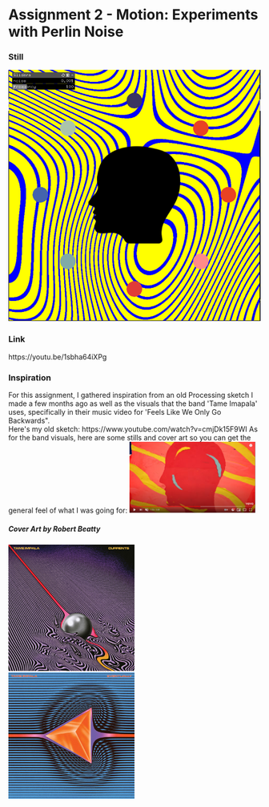 <h1>Assignment 2 - Motion: Experiments with Perlin Noise</h1>
<h3>Still</h3>
<img src = bin/data/Still.png>
<h3>Link</h3>
https://youtu.be/1sbha64iXPg

<h3>Inspiration</h3>
For this assignment, I gathered inspiration from an old Processing sketch I made a few months ago as well as the visuals that the band 'Tame Imapala' uses, specifically in their music video for 'Feels Like We Only Go Backwards". 
</br>
Here's my old sketch: https://www.youtube.com/watch?v=cmjDk15F9WI
As for the band visuals, here are some stills and cover art so you can get the general feel of what I was going for:
<img src = bin/data/mvStill.png width= 50% height = 50%>
<h5>Cover Art by Robert Beatty</h5>
<img src = bin/data/CurrentsTameImpala.jpg width= 50% height = 50%>
<img src = bin/data/eventuallyTameImpala.jpg width= 50% height = 50%>
